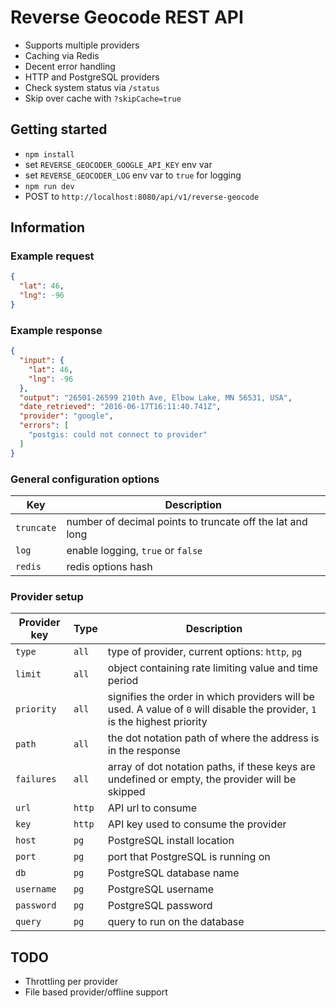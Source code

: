 # Reverse Geocode REST API

* Supports multiple providers
* Caching via Redis
* Decent error handling
* HTTP and PostgreSQL providers
* Check system status via `/status`
* Skip over cache with `?skipCache=true`

## Getting started

* `npm install`
* set `REVERSE_GEOCODER_GOOGLE_API_KEY` env var
* set `REVERSE_GEOCODER_LOG` env var to `true` for logging
* `npm run dev`
* POST to `http://localhost:8080/api/v1/reverse-geocode`


## Information

### Example request

```json
{
  "lat": 46,
  "lng": -96
}
```

### Example response

```json
{
  "input": {
    "lat": 46,
    "lng": -96
  },
  "output": "26501-26599 210th Ave, Elbow Lake, MN 56531, USA",
  "date_retrieved": "2016-06-17T16:11:40.741Z",
  "provider": "google",
  "errors": [
    "postgis: could not connect to provider"
  ]
}
```

### General configuration options

|Key|Description|
|---|-----------|
|`truncate`|number of decimal points to truncate off the lat and long|
|`log`|enable logging, `true` or `false`|
|`redis`|redis options hash|

### Provider setup

|Provider key|Type|Description|
|------------|----|-----------|
|`type`|`all`|type of provider, current options: `http`, `pg`|
|`limit`|`all`|object containing rate limiting value and time period|
|`priority`|`all`|signifies the order in which providers will be used. A value of `0` will disable the provider, `1` is the highest priority|
|`path`|`all`|the dot notation path of where the address is in the response|
|`failures`|`all`|array of dot notation paths, if these keys are undefined or empty, the provider will be skipped|
|`url`|`http`|API url to consume|
|`key`|`http`|API key used to consume the provider|
|`host`|`pg`|PostgreSQL install location|
|`port`|`pg`|port that PostgreSQL is running on|
|`db`|`pg`|PostgreSQL database name|
|`username`|`pg`|PostgreSQL username|
|`password`|`pg`|PostgreSQL password|
|`query`|`pg`|query to run on the database|

## TODO

* Throttling per provider
* File based provider/offline support
